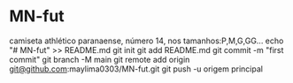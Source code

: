 # MN-fut
camiseta athlético paranaense, número 14, nos tamanhos:P,M,G,GG...
echo "# MN-fut" >> README.md 
git init 
git add README.md 
git commit -m "first commit" 
git branch -M main 
git remote add origin git@github.com:maylima0303/MN-fut.git
 git push -u origem principal
